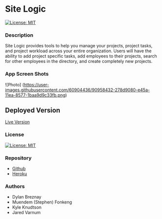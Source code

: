 # Site Logic
  
  [![License: MIT](https://img.shields.io/badge/License-MIT-yellow.svg)](https://opensource.org/licenses/MIT)
  
  ### Description

  Site Logic provides tools to help you manage your projects, project tasks, and project workload across your entire organization.  Users will have the ability to add project specific tasks, add employees to their projects, search for other employees in the directory, and create completely new projects.  
  
  ### App Screen Shots

  ![Photo] (https://user-images.githubusercontent.com/60904436/90958432-278d9080-e45a-11ea-8577-1baa9d9c33fb.png)
  ## Deployed Version

  [Live Version](https://glacial-reef-34949.herokuapp.com/)
  
  ### License

  [![License: MIT](https://img.shields.io/badge/License-MIT-yellow.svg)](https://opensource.org/licenses/MIT)

  ### Repository

  - [Github](https://github.com/dbreznay/Daring-Donkeys)
  - [Heroku]()

  ### Authors
  
  * Dylan Breznay
  * Muendem (Stephen) Fonkeng
  * Kyle Knudtson
  * Jared Varnum
